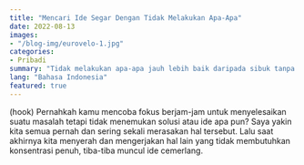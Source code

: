 ```yaml
---
title: "Mencari Ide Segar Dengan Tidak Melakukan Apa-Apa"
date: 2022-08-13
images:
- "/blog-img/eurovelo-1.jpg"
categories:
- Pribadi
summary: "Tidak melakukan apa-apa jauh lebih baik daripada sibuk tanpa hasil"
lang: "Bahasa Indonesia"
featured: true
---
```


(hook)
Pernahkah kamu mencoba fokus berjam-jam untuk menyelesaikan suatu masalah tetapi tidak menemukan solusi atau ide apa pun? Saya yakin kita semua pernah dan sering sekali merasakan hal tersebut. Lalu saat akhirnya kita menyerah dan mengerjakan hal lain yang tidak membutuhkan konsentrasi penuh, tiba-tiba muncul ide cemerlang.


